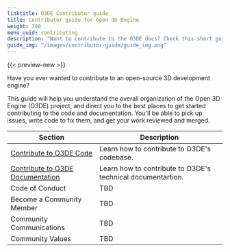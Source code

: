 ```yaml
---
linktitle: O3DE Contributor guide
title: Contributor guide for Open 3D Engine
weight: 700
menu_uuid: contributing
description: "Want to contribute to the O3DE docs? Check this short guide out first."
guide_img: "/images/contributor-guide/guide_img.png"
---
```


{{< preview-new >}}

Have you ever wanted to contribute to an open-source 3D development engine?

This guide will help you understand the overall organization of the Open 3D Engine (O3DE) project, and direct you to the best places to get started contributing to the code and documentation. You'll be able to pick up issues, write code to fix them, and get your work reviewed and merged.

|  Section                          | Description                                    |
|-----------------------------------|------------------------------------------------|
| [Contribute to O3DE Code](to-code/) | Learn how to contribute to O3DE's codebase.  |
| [Contribute to O3DE Documentation](to-docs/) | Learn how to contribute to O3DE's technical documentartion. |
| Code of Conduct                   | TBD                                            |
| Become a Community Member         | TBD                                            |
| Community Communications          | TBD                                            |
| Community Values                  | TBD                                            |

